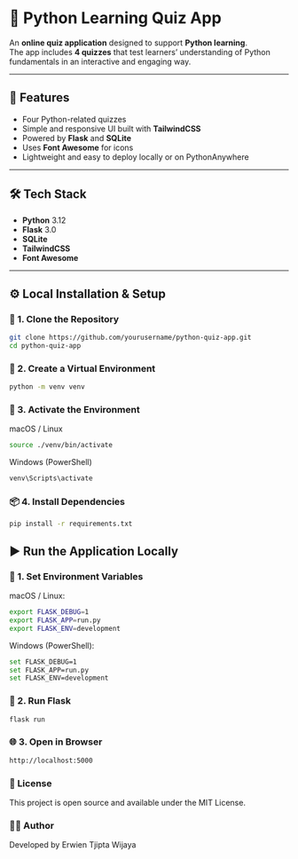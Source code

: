 # 🧠 Python Learning Quiz App

An **online quiz application** designed to support **Python learning**.  
The app includes **4 quizzes** that test learners’ understanding of Python fundamentals in an interactive and engaging way.

---

## 🚀 Features

- Four Python-related quizzes  
- Simple and responsive UI built with **TailwindCSS**  
- Powered by **Flask** and **SQLite**  
- Uses **Font Awesome** for icons  
- Lightweight and easy to deploy locally or on PythonAnywhere

---

## 🛠️ Tech Stack

- **Python** 3.12  
- **Flask** 3.0  
- **SQLite**  
- **TailwindCSS**  
- **Font Awesome**

---

## ⚙️ Local Installation & Setup

### 🧩 1. Clone the Repository

```bash
git clone https://github.com/yourusername/python-quiz-app.git
cd python-quiz-app
```

### 🧱 2. Create a Virtual Environment

```bash
python -m venv venv
```

### 🧠 3. Activate the Environment

macOS / Linux

```bash
source ./venv/bin/activate
```

Windows (PowerShell)

```bash
venv\Scripts\activate
```

### 📦 4. Install Dependencies

```bash
pip install -r requirements.txt
```

## ▶️ Run the Application Locally

### 🔧 1. Set Environment Variables

macOS / Linux:

```bash
export FLASK_DEBUG=1
export FLASK_APP=run.py
export FLASK_ENV=development
```

Windows (PowerShell):

```bash
set FLASK_DEBUG=1
set FLASK_APP=run.py
set FLASK_ENV=development
```

### 🚀 2. Run Flask

```bash
flask run
```

### 🌐 3. Open in Browser

```bash
http://localhost:5000
```

### 📜 License

This project is open source and available under the MIT License.

### 👨‍💻 Author

Developed by Erwien Tjipta Wijaya